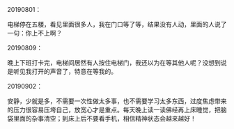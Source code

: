 20190801：

电梯停在五楼，看见里面很多人，我在门口等了等，结果没有人动，里面的人说了一句：你上不上啊？

20190809：

晚上下班打卡完，电梯间居然有人按住电梯门，我还以为在等其他人呢？没想到说是听见我打开的声音了，特意在等我的。

20190902：

安静，少就是多，不需要一次性做太多事，也不需要学习太多东西，过度焦虑带来的压力很容易压垮自己，放宽心才是重点。每天晚上读一读佛经再上床睡觉，把脑袋里面的杂事清空；到床上后不要看手机，相信精神状态会越来越好！

